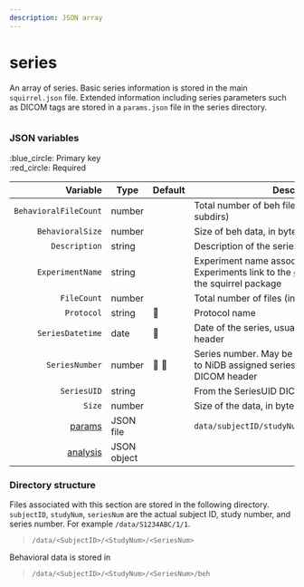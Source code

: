 ```yaml
---
description: JSON array
---
```


# series

An array of series. Basic series information is stored in the main `squirrel.json` file. Extended information including series parameters such as DICOM tags are stored in a `params.json` file in the series directory.

<figure><img src="https://mermaid.ink/img/pako:eNqVlEFrgzAUx7-KZBQU6ijDXRz0tF3G2GC9DS-v5tlmVSNJ3Cql332JMWl1PbQezPsnv39e8h56IDmnSFKyEdBsg7fPrA70IzhX4evq472PojheUlAQmlf0dEL0fAP5DjYYDuN0lTVYshpl6KMJgfsGBauwVjI8iyeUSRxTlivGaxBdONGRhfvZeLkRvG2ghrKTOnGvAifdvgMq2_U35jq1C9y604ZRLWV6o2G8QPC1RPED5jAyPBcXWFYrvayv2MMj5WmbyKTW5TCZ--H_sr0Uk6ELPNIb4nvTHgGVLFhpOmRCh9j3bHZCTUkMKEdtns3OumKwk7TwSQf9ROR8vuP9OQZhPU5NHO4axuBia3BqZPBXUF2JgT--Ycr0riiKua6V4DuMKcgtCAFd-jA2jbLcYpxU4RbrqBTXGCd239FrvNZjm-x5fFws5taR3iVJMsTxL6NqmybNnsxJhaICRvWf4WB2yojaYoUZSXVIsYC2VBnJ6qNG20bXHl8oU1yQtIBS4pxAq_iqq3OSKtGig54Z6B9N5Sn9mX5x7vTxD8AkkTU?type=png" alt=""><figcaption></figcaption></figure>

### JSON variables

:blue\_circle: Primary key\
:red\_circle: Required

<table data-full-width="true"><thead><tr><th width="238.99111900532864" align="right">Variable</th><th width="131">Type</th><th width="101">Default</th><th>Description</th></tr></thead><tbody><tr><td align="right"><code>BehavioralFileCount</code></td><td>number</td><td></td><td>Total number of beh files (including files in subdirs)</td></tr><tr><td align="right"><code>BehavioralSize</code></td><td>number</td><td></td><td>Size of beh data, in bytes</td></tr><tr><td align="right"><code>Description</code></td><td>string</td><td></td><td>Description of the series</td></tr><tr><td align="right"><code>ExperimentName</code></td><td>string</td><td></td><td>Experiment name associated with this series. Experiments link to the <a href="../../../../experiments.md">experiments</a> section of the squirrel package</td></tr><tr><td align="right"><code>FileCount</code></td><td>number</td><td></td><td>Total number of files (including files in subdirs)</td></tr><tr><td align="right"><code>Protocol</code></td><td>string</td><td><span data-gb-custom-inline data-tag="emoji" data-code="1f534">🔴</span></td><td>Protocol name</td></tr><tr><td align="right"><code>SeriesDatetime</code></td><td>date</td><td><span data-gb-custom-inline data-tag="emoji" data-code="1f534">🔴</span></td><td>Date of the series, usually taken from the DICOM header</td></tr><tr><td align="right"><code>SeriesNumber</code></td><td>number</td><td><span data-gb-custom-inline data-tag="emoji" data-code="1f534">🔴</span> <span data-gb-custom-inline data-tag="emoji" data-code="1f535">🔵</span></td><td>Series number. May be sequential, correspond to NiDB assigned series number, or taken from DICOM header</td></tr><tr><td align="right"><code>SeriesUID</code></td><td>string</td><td></td><td>From the SeriesUID DICOM tag</td></tr><tr><td align="right"><code>Size</code></td><td>number</td><td></td><td>Size of the data, in bytes</td></tr><tr><td align="right"><a href="params.md">params</a></td><td>JSON file</td><td></td><td><code>data/subjectID/studyNum/seriesNum/params.json</code></td></tr><tr><td align="right"><a href="../analysis.md">analysis</a></td><td>JSON object</td><td></td><td> </td></tr></tbody></table>

### Directory structure

Files associated with this section are stored in the following directory. `subjectID`, `studyNum`, `seriesNum` are the actual subject ID, study number, and series number. For example `/data/S1234ABC/1/1`.

> `/data/<SubjectID>/<StudyNum>/<SeriesNum>`

Behavioral data is stored in

> `/data/<SubjectID>/<StudyNum>/<SeriesNum>/beh`
